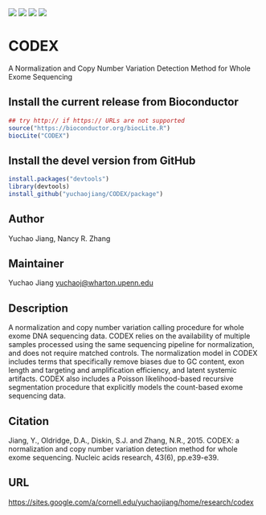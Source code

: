 <img border="0" src="http://bioconductor.org/shields/availability/release/CODEX.svg"/>
<img border="0" src="http://bioconductor.org/shields/downloads/CODEX.svg"/>
<img border="0" src="http://bioconductor.org/shields/build/release/bioc/CODEX.svg"/>
<img border="0" src="http://bioconductor.org/shields/years-in-bioc/CODEX.svg"/>


# CODEX
A Normalization and Copy Number Variation Detection Method for Whole Exome Sequencing

## Install the current release from Bioconductor
```r
## try http:// if https:// URLs are not supported
source("https://bioconductor.org/biocLite.R")
biocLite("CODEX")
```

## Install the devel version from GitHub
```r
install.packages("devtools")
library(devtools)
install_github("yuchaojiang/CODEX/package")
```


## Author
Yuchao Jiang, Nancy R. Zhang

## Maintainer
Yuchao Jiang <yuchaoj@wharton.upenn.edu>

## Description
A normalization and copy number variation calling procedure for
whole exome DNA sequencing data. CODEX relies on the availability of 
multiple samples processed using the same sequencing pipeline for 
normalization, and does not require matched controls. The normalization 
model in CODEX includes terms that specifically remove biases due to GC 
content, exon length and targeting and amplification efficiency, and latent
systemic artifacts. CODEX also includes a Poisson likelihood-based recursive
segmentation procedure that explicitly models the count-based exome 
sequencing data.

## Citation
Jiang, Y., Oldridge, D.A., Diskin, S.J. and Zhang, N.R., 2015. CODEX: a normalization and copy number variation detection method for whole exome sequencing. Nucleic acids research, 43(6), pp.e39-e39.

## URL
https://sites.google.com/a/cornell.edu/yuchaojiang/home/research/codex
